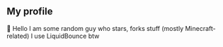 ## My profile
🤨 Hello
I am some random guy who stars, forks stuff (mostly Minecraft-related) 
I use LiquidBounce btw
<!---
👁👄👁
--->
